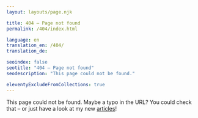 ```yaml
--- 
layout: layouts/page.njk

title: 404 – Page not found
permalink: /404/index.html

language: en
translation_en: /404/
translation_de: 

seoindex: false
seotitle: "404 – Page not found"
seodescription: "This page could not be found."

eleventyExcludeFromCollections: true
--- 
```

This page could not be found. Maybe a typo in the URL? You could check that – or just have a look at my new [articles](/en/articles/)!